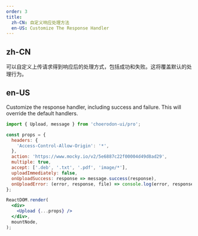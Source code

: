 ```yaml
---
order: 3
title:
  zh-CN: 自定义响应处理方法
  en-US: Customize The Response Handler
---
```


## zh-CN

可以自定义上传请求得到响应后的处理方式，包括成功和失败。这将覆盖默认的处理行为。

## en-US

Customize the response handler, including success and failure. This will override the default handlers.

```jsx
import { Upload, message } from 'choerodon-ui/pro';

const props = {
  headers: {
    'Access-Control-Allow-Origin': '*',
  },
  action: 'https://www.mocky.io/v2/5e6887c22f00004d49d8ad29',
  multiple: true,
  accept: ['.deb', '.txt', '.pdf', 'image/*'],
  uploadImmediately: false,
  onUploadSuccess: response => message.success(response),
  onUploadError: (error, response, file) => console.log(error, response, file),
};

ReactDOM.render(
  <div>
    <Upload {...props} />
  </div>,
  mountNode,
);
```
